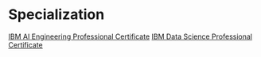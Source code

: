 

# Specialization
[IBM AI Engineering Professional Certificate](www.notion.so/9c05ace2-9a98-4d50-bd18-4c3645dcf93b)
[IBM Data Science Professional Certificate](www.notion.so/e1cb605d-36d9-4e2d-b09c-229e5fa19721)